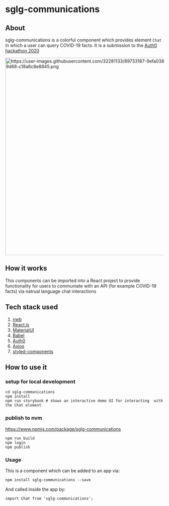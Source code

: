 # sglg-communications

## About

sglg-communications is a colorful component which provides element `Chat` in which a user can query COVID-19 facts. It is a submission to the [Auth0 hackathon 2020](https://auth0.devpost.com/rules)

<img width="626" alt="https://user-images.githubusercontent.com/32281133/89733187-9efa0380-da08-11ea-9d68-c18a6c8e8845.png">

## How it works

This components can be imported into a React project to provide functionality for users to communiate with an API (for example COVID-19 facts) via natrual language chat interactions

## Tech stack used

1. [nwb](https://www.npmjs.com/package/nwb)
1. [React.js](https://reactjs.org/)
1. [MaterialUI](https://material-ui.com/)
1. [Babel](https://babeljs.io/)
1. [Auth0](https://manage.auth0.com/dashboard/us/sglg/)
1. [Axios](https://www.npmjs.com/package/axios)
1. [styled-components](https://styled-components.com/)


## How to use it 

### setup for local development

```
cd sglg-communications
npm install
npm run storybook # shows an interactive demo UI for interacting  with the Chat element
```

### publish to nvm

https://www.npmjs.com/package/sglg-communications

```
npm run build 
npm login
npm publish
```

### Usage

This is a component which can be added to an app via:

`npm install sglg-communications --save`

And called inside the app by:

`import Chat from 'sglg-communications';`

